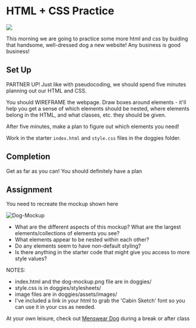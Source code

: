 # HTML + CSS Practice

![](https://media.giphy.com/media/p68Hk9u2hRSoM/giphy.gif)

This morning we are going to practice some more html and css by buiding that handsome, well-dressed dog a new website! Any business is good business!

## Set Up

PARTNER UP! Just like with pseudocoding, we should spend five minutes planning out our HTML and CSS.

You should WIREFRAME the webpage. Draw boxes around elements - it'll help you get a sense of which elements should be nested, where elements belong in the HTML, and what classes, etc. they should be given.

After five minutes, make a plan to figure out which elements you need!

Work in the starter `index.html` and `style.css` files in the doggies folder.

## Completion

Get as far as you can! You should definitely have a plan

## Assignment

You need to recreate the mockup shown here

![Dog-Mockup](./doggies/dog-mockup.png)

- What are the different aspects of this mockup? What are the largest elements/collections of elements you see?
- What elements appear to be nested within each other?
- Do any elements seem to have non-default styling?
- Is there anything in the starter code that might give you access to more style values?

NOTES:
- index.html and the dog-mockup.png file are in doggies/
- style.css is in doggies/stylesheets/
- image files are in doggies/assets/images/
- I've included a link in your html to grab the 'Cabin Sketch' font so you can use it in your css as needed.

At your own leisure, check out [Menswear Dog](http://mensweardog.tumblr.com/) during a break or after class
